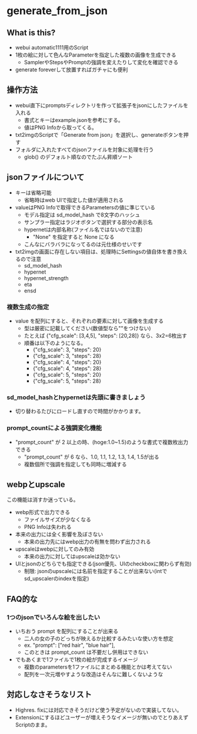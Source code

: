 # generate_from_json

## What is this?

- webui automatic1111用のScript
- 1枚の絵に対して色んなParameterを指定した複数の画像を生成できる
  - SamplerやStepsやPromptの強調を変えたりして変化を確認できる
- generate foreverして放置すればガチャにも便利

## 操作方法

- webui直下にpromptsディレクトリを作って拡張子をjsonにしたファイルを入れる
  - 書式とキーはexample.jsonを参考にする。
  - 値はPNG Infoから取ってくる。
- txt2imgのScriptで「Generate from json」を選択し、generateボタンを押す
- フォルダに入れたすべてのjsonファイルを対象に処理を行う
  - glob() のデフォルト順なのでたぶん昇順ソート

## jsonファイルについて

- キーは省略可能
  - 省略時はweb UIで指定した値が適用される
- valueはPNG Infoで取得できるParametersの値に準じている
  - モデル指定は sd_model_hash で8文字のハッシュ
  - サンプラー指定はラジオボタンで選択する部分の表示名
  - hypernetは内部名称(ファイル名ではないので注意)
    - "None" を指定すると None になる
  - こんなにバラバラになってるのは元仕様のせいです
- txt2imgの画面に存在しない項目は、処理時にSettingsの値自体を書き換えるので注意
  - sd_model_hash
  - hypernet
  - hypernet_strength
  - eta
  - ensd

### 複数生成の指定

- value を配列にすると、それぞれの要素に対して画像を生成する
  - 型は厳密に記載してください(数値型なら""をつけない)
  - たとえば {"cfg_scale": [3,4,5], "steps": [20,28]} なら、3x2=6枚出す
  - 順番は以下のようになる。
    - {"cfg_scale": 3, "steps": 20}
    - {"cfg_scale": 3, "steps": 28}
    - {"cfg_scale": 4, "steps": 20}
    - {"cfg_scale": 4, "steps": 28}
    - {"cfg_scale": 5, "steps": 20}
    - {"cfg_scale": 5, "steps": 28}

### sd_model_hashとhypernetは先頭に書きましょう

- 切り替わるたびにロードし直すので時間がかかります。

### prompt_countによる強調変化機能

- "prompt_count" が 2 以上の時、(hoge:1.0~1.5)のような書式で複数枚出力できる
  - "prompt_count" が 6 なら、1.0, 1.1, 1.2, 1.3, 1.4, 1.5が出る
  - 複数個所で強調を指定しても同時に増減する

## webpとupscale

この機能は消すか迷っている。

- webp形式で出力できる
  - ファイルサイズが少なくなる
  - PNG Infoは失われる
- 本来の出力には全く影響を及ぼさない
  - 本来の出力先にはwebp出力の有無を問わず出力される
- upscaleはwebpに対してのみ有効
  - 本来の出力に対してはupscaleは効かない
- UIとjsonのどちらでも指定できる(json優先、UIのcheckboxに関わらず有効)
  - 制限: jsonのupscaleには名前を指定することが出来ない(intでsd_upscalerのindexを指定)

## FAQ的な

### 1つのjsonでいろんな絵を出したい

- いちおう prompt を配列にすることが出来る
  - 二人の女の子のどっちが映えるか比較するみたいな使い方を想定
  - ex. "prompt": ["red hair", "blue hair"],
  - このときは prompt_count は不要だし併用はできない
- でもあくまで1ファイルで1枚の絵が完成するイメージ
  - 複数のparametersを1ファイルにまとめる機能とかは考えてない
  - 配列を一次元増やすような改造はそんなに難しくないような

## 対応しなさそうなリスト

- Highres. fixには対応できそうだけど使う予定がないので実装してない。
- Extensionにするほどユーザーが増えそうなイメージが無いのでとりあえずScriptのまま。
